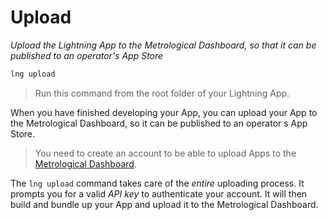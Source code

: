 # Upload

*Upload the Lightning App to the Metrological Dashboard, so that it can be published to an operator's App Store*

```bash
lng upload
```

> Run this command from the root folder of your Lightning App.

When you have finished developing your App, you can upload your App to the Metrological Dashboard,
so it can be published to an operator s App Store.

> You need to create an account to be able to upload Apps to the [Metrological Dashboard](http://dashboard.metrological.com/).

The `lng upload` command takes care of the *entire* uploading process. It prompts you for a valid *API key* to authenticate your account. It will then build and bundle up your App and upload it to the Metrological Dashboard.
